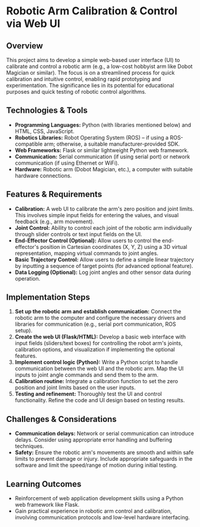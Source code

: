 # Robotic Arm Calibration & Control via Web UI

## Overview

This project aims to develop a simple web-based user interface (UI) to calibrate and control a robotic arm (e.g., a low-cost hobbyist arm like Dobot Magician or similar).  The focus is on a streamlined process for quick calibration and intuitive control, enabling rapid prototyping and experimentation. The significance lies in its potential for educational purposes and quick testing of robotic control algorithms.

## Technologies & Tools

- **Programming Languages:** Python (with libraries mentioned below) and HTML, CSS, JavaScript.
- **Robotics Libraries:** Robot Operating System (ROS) – if using a ROS-compatible arm; otherwise, a suitable manufacturer-provided SDK.
- **Web Frameworks:** Flask or similar lightweight Python web framework.
- **Communication:** Serial communication (if using serial port) or network communication (if using Ethernet or WiFi).
- **Hardware:** Robotic arm (Dobot Magician, etc.), a computer with suitable hardware connections.


## Features & Requirements

- **Calibration:**  A web UI to calibrate the arm's zero position and joint limits. This involves simple input fields for entering the values, and visual feedback (e.g., arm movement).
- **Joint Control:** Ability to control each joint of the robotic arm individually through slider controls or text input fields on the UI.
- **End-Effector Control (Optional):** Allow users to control the end-effector's position in Cartesian coordinates (X, Y, Z) using a 3D virtual representation, mapping virtual commands to joint angles.
- **Basic Trajectory Control:**  Allow users to define a simple linear trajectory by inputting a sequence of target points (for advanced optional feature).
- **Data Logging (Optional):**  Log joint angles and other sensor data during operation.


## Implementation Steps

1. **Set up the robotic arm and establish communication:** Connect the robotic arm to the computer and configure the necessary drivers and libraries for communication (e.g., serial port communication, ROS setup).
2. **Create the web UI (Flask/HTML):** Develop a basic web interface with input fields (sliders/text boxes) for controlling the robot arm's joints, calibration options, and visualization if implementing the optional features.
3. **Implement control logic (Python):**  Write a Python script to handle communication between the web UI and the robotic arm. Map the UI inputs to joint angle commands and send them to the arm.
4. **Calibration routine:** Integrate a calibration function to set the zero position and joint limits based on the user inputs.
5. **Testing and refinement:** Thoroughly test the UI and control functionality.  Refine the code and UI design based on testing results.


## Challenges & Considerations

- **Communication delays:**  Network or serial communication can introduce delays. Consider using appropriate error handling and buffering techniques.
- **Safety:**  Ensure the robotic arm's movements are smooth and within safe limits to prevent damage or injury.  Include appropriate safeguards in the software and limit the speed/range of motion during initial testing.

## Learning Outcomes

- Reinforcement of web application development skills using a Python web framework like Flask.
- Gain practical experience in robotic arm control and calibration, involving communication protocols and low-level hardware interfacing.

